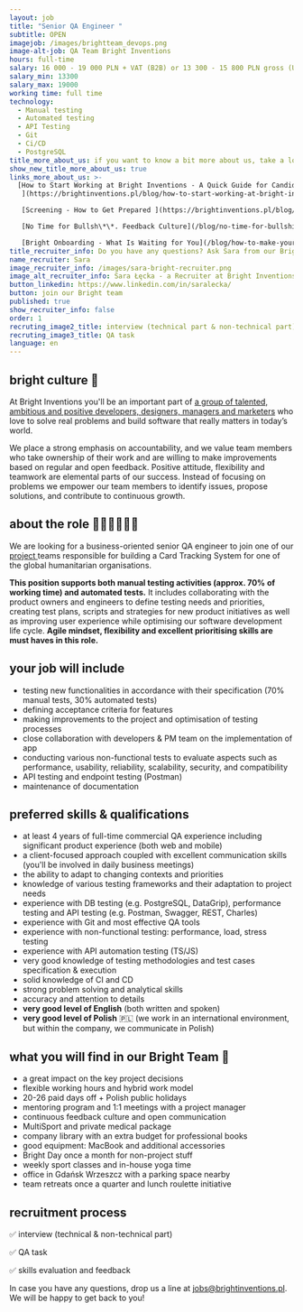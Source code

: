 ```yaml
---
layout: job
title: "Senior QA Engineer "
subtitle: OPEN
imagejob: /images/brightteam_devops.png
image-alt-job: QA Team Bright Inventions
hours: full-time
salary: 16 000 - 19 000 PLN + VAT (B2B) or 13 300 - 15 800 PLN gross (UoP)
salary_min: 13300
salary_max: 19000
working time: full time
technology:
  - Manual testing
  - Automated testing
  - API Testing
  - Git
  - Ci/CD
  - PostgreSQL
title_more_about_us: if you want to know a bit more about us, take a look below 🙋🏻‍♀️🙋🏻‍♂️
show_new_title_more_about_us: true
links_more_about_us: >-
  [How to Start Working at Bright Inventions - A Quick Guide for Candidates
   ](https://brightinventions.pl/blog/how-to-start-working-at-bright-inventions-a-quick-guide-for-candidates/)

   [Screening - How to Get Prepared ](https://brightinventions.pl/blog/recruitment-screening-what-is-it-for/)

   [No Time for Bullsh\*\*. Feedback Culture](/blog/no-time-for-bullshit-feedback-culture/)

   [Bright Onboarding - What Is Waiting for You](/blog/how-to-make-your-onboarding-bright)
title_recruiter_info: Do you have any questions? Ask Sara from our Bright team!
name_recruiter: Sara
image_recruiter_info: /images/sara-bright-recruiter.png
image_alt_recruiter_info: Sara Łęcka - a Recruiter at Bright Inventions
button_linkedin: https://www.linkedin.com/in/saralecka/
button: join our Bright team
published: true
show_recruiter_info: false
order: 1
recruting_image2_title: interview (technical part & non-technical part)
recruting_image3_title: QA task
language: en
---
```

## bright culture 🧡

At Bright Inventions you'll be an important part of [a group of talented, ambitious and positive developers, designers, managers and marketers](https://brightinventions.pl/about-us/team/) who love to solve real problems and build software that really matters in today’s world.

We place a strong emphasis on accountability, and we value team members who take ownership of their work and are willing to make improvements based on regular and open feedback. Positive attitude, flexibility and teamwork are elemental parts of our success. Instead of focusing on problems we empower our team members to identify issues, propose solutions, and contribute to continuous growth.

## about the role 🧑🏻‍💻🧑🏻‍💻

We are looking for a business-oriented senior QA engineer to join one of our [project ](https://brightinventions.pl/projects/card-tracking-system/)teams responsible for building a Card Tracking System for one of the global humanitarian organisations.

**This position supports both manual testing activities (approx. 70% of working time) and automated tests.** It includes collaborating with the product owners and engineers to define testing needs and priorities, creating test plans, scripts and strategies for new product initiatives as well as improving user experience while optimising our software development life cycle. **Agile mindset, flexibility and excellent prioritising skills are must haves in this role.**

## your job will include

* testing new functionalities in accordance with their specification (70% manual tests, 30% automated tests)
* defining acceptance criteria for features
* making improvements to the project and optimisation of testing processes
* close collaboration with developers & PM team on the implementation of app
* conducting various non-functional tests to evaluate aspects such as performance, usability, reliability, scalability, security, and compatibility
* API testing and endpoint testing (Postman)
* maintenance of documentation

## preferred skills & qualifications

* at least 4 years of full-time commercial QA experience including significant product experience (both web and mobile)
* a client-focused approach coupled with excellent communication skills (you'll be involved in daily business meetings)
* the ability to adapt to changing contexts and priorities
* knowledge of various testing frameworks and their adaptation to project needs
* experience with DB testing (e.g. PostgreSQL, DataGrip), performance testing and API testing (e.g. Postman, Swagger, REST, Charles) 
* experience with Git and most effective QA tools
* experience with non-functional testing: performance, load, stress testing
* experience with API automation testing (TS/JS) 
* very good knowledge of testing methodologies and test cases specification & execution
* solid knowledge of CI and CD 
* strong problem solving and analytical skills
* accuracy and attention to details
* **very good level of English** (both written and spoken)
* **very good level of Polish** 🇵🇱 (we work in an international environment, but within the company, we communicate in Polish)

## what you will find in our Bright Team 🧡

* a great impact on the key project decisions
* flexible working hours and hybrid work model 
* 20-26 paid days off + Polish public holidays
* mentoring program and 1:1 meetings with a project manager
* continuous feedback culture and open communication
* MultiSport and private medical package
* company library with an extra budget for professional books
* good equipment: MacBook and additional accessories
* Bright Day once a month for non-project stuff
* weekly sport classes and in-house yoga time
* office in Gdańsk Wrzeszcz with a parking space nearby
* team retreats once a quarter and lunch roulette initiative

## recruitment process

✅ interview (technical & non-technical part) 

✅ QA task

✅ skills evaluation and feedback 

In case you have any questions, drop us a line at jobs@brightinventions.pl. We will be happy to get back to you!
